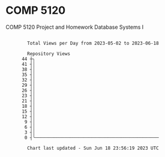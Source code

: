 # COMP 5120
COMP 5120 Project and Homework 
Database Systems I

```

        Total Views per Day from 2023-05-02 to 2023-06-18

        Repository Views
      44 ┼╮
      41 ┤│
      38 ┤│
      35 ┤│
      32 ┤│
      29 ┤│
      26 ┤│
      23 ┤│
      21 ┤│
      18 ┤│
      15 ┤│
      12 ┤│
       9 ┤│
       6 ┤│
       3 ┤│
       0 ┤╰──────────────────────────────────────────────

        Chart last updated - Sun Jun 18 23:56:19 2023 UTC
        
```
